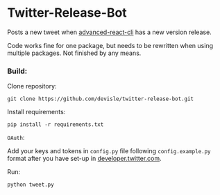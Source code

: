 # Twitter-Release-Bot

Posts a new tweet when [advanced-react-cli](https://github.com/devisle/advanced-react-cli) has a new version release.

Code works fine for one package, but needs to be rewritten when using multiple packages. Not finished by any means.

### Build:

Clone repository:

```
git clone https://github.com/devisle/twitter-release-bot.git
```

Install requirements:

```
pip install -r requirements.txt
```

`OAuth`:

Add your keys and tokens in `config.py` file following `config.example.py` format after you have set-up in [developer.twitter.com](https://develper.twitter.com).

Run:

```
python tweet.py
```
